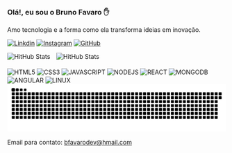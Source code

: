 ### Olá!, eu sou o Bruno Favaro ✋</br>
Amo tecnologia e a forma como ela transforma ideias em inovação.</br>

[![Linkdin](https://img.shields.io/badge/LinkedIn-0077B5?style=for-the-badge&logo=linkedin&logoColor=white)](https://www.linkedin.com/in/bfavarodev) [![Instagram](https://img.shields.io/badge/Instagram-FF0069.svg?style=for-the-badge&logo=Instagram&logoColor=white)](https://www.instagram.com/favarofotografia) [![GitHub](https://img.shields.io/badge/GitHub-181717.svg?style=for-the-badge&logo=GitHub&logoColor=white)](https://github.com/BFavaroooo)

<div>
<img 
   alt="HitHub Stats" 
   height="200" 
   style="padding-right: 10px;" 
   src="https://github-readme-stats.vercel.app/api?username=BFavaroooo&show_icons=true&theme=radical"/>
<img 
   alt="HitHub Stats" 
   height="200" 
   src="https://github-readme-stats.vercel.app/api/top-langs/?username=BFavaroooo&theme=radical"/>
</div>

<div style= "display: inline_block" align="left"><br/>
   <img align="center" alt="HTML5" src="https://img.shields.io/badge/HTML5-E34F26.svg?style=for-the-badge&logo=HTML5&logoColor=white">
   <img align="center" alt="CSS3" src="https://img.shields.io/badge/CSS3-1572B6.svg?style=for-the-badge&logo=CSS3&logoColor=white">
   <img align="center" alt="JAVASCRIPT" src="https://img.shields.io/badge/JavaScript-F7DF1E?style=for-the-badge&logo=javascript&logoColor=black">
   <img align="center" alt="NODEJS" src="https://img.shields.io/badge/Node.js-43853D?style=for-the-badge&logo=node.js&logoColor=white">
   <img align="center" alt="REACT" src="https://img.shields.io/badge/React-61DAFB.svg?style=for-the-badge&logo=React&logoColor=black">
   <img align="center" alt="MONGODB" src="https://img.shields.io/badge/MongoDB-4EA94B?style=for-the-badge&logo=mongodb&logoColor=white">
   <img align="center" alt="ANGULAR" src="https://img.shields.io/badge/Angular-0F0F11.svg?style=for-the-badge&logo=Angular&logoColor=white">
   <img align="center" alt="LINUX" src="https://img.shields.io/badge/Linux-FCC624.svg?style=for-the-badge&logo=Linux&logoColor=black">
</div>

<picture>
  <source media="(prefers-color-scheme: dark)" srcset="https://raw.githubusercontent.com/BFavaroooo/BFavaroooo/output/github-contribution-grid-snake-dark.svg">
  <source media="(prefers-color-scheme: light)" srcset="https://raw.githubusercontent.com/BFavaroooo/BFavaroooo/output/github-contribution-grid-snake.svg">
  <img alt="github contribution grid snake animation" src="https://raw.githubusercontent.com/BFavaroooo/BFavaroooo/output/github-contribution-grid-snake.svg">
</picture></br>

Email para contato: bfavarodev@hmail.com

